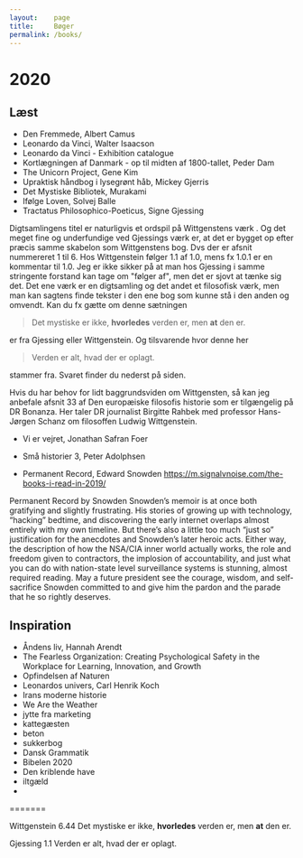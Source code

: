 ```yaml
---
layout:    page
title:     Bøger
permalink: /books/
---
```


# 2020

## Læst

* Den Fremmede, Albert Camus
* Leonardo da Vinci, Walter Isaacson
* Leonardo da Vinci - Exhibition catalogue
* Kortlægningen af Danmark - op til midten af 1800-tallet, Peder Dam
* The Unicorn Project, Gene Kim
* Upraktisk håndbog i lysegrønt håb, Mickey Gjerris
* Det Mystiske Bibliotek, Murakami
* Ifølge Loven, Solvej Balle
* Tractatus Philosophico-Poeticus, Signe Gjessing

Digtsamlingens titel er naturligvis et ordspil på Wittgenstens værk . Og det meget fine og underfundige ved Gjessings værk er, at det er bygget op efter præcis samme skabelon som Wittgenstens bog. Dvs der er  afsnit nummereret 1 til 6. Hos Wittgenstein følger 1.1 af 1.0, mens fx 1.0.1 er en kommentar til 1.0. Jeg er ikke sikker på at man hos Gjessing i samme stringente forstand kan tage om "følger af", men det er sjovt at tænke sig det. Det ene værk er en digtsamling og det andet et filosofisk værk, men man kan sagtens finde tekster i den ene bog som kunne stå i den anden og omvendt. Kan du fx gætte om denne sætningen 

> Det mystiske er ikke, __hvorledes__ verden er, men __at__ den er.

er fra Gjessing eller Wittgenstein. Og tilsvarende hvor denne her 

> Verden er alt, hvad der er oplagt.

stammer fra. Svaret finder du nederst på siden.

Hvis du har behov for lidt baggrundsviden om Wittgensten, så kan jeg anbefale afsnit 33 af Den europæiske filosofis historie som er tilgængelig på DR Bonanza. Her taler DR journalist Birgitte Rahbek med professor Hans-Jørgen Schanz om filosoffen Ludwig Wittgenstein.



* Vi er vejret, Jonathan Safran Foer
* Små historier 3, Peter Adolphsen


* Permanent Record, Edward Snowden
https://m.signalvnoise.com/the-books-i-read-in-2019/

 

Permanent Record by Snowden
Snowden’s memoir is at once both gratifying and slightly frustrating. His stories of growing up with technology, “hacking” bedtime, and discovering the early internet overlaps almost entirely with my own timeline. But there’s also a little too much “just so” justification for the anecdotes and Snowden’s later heroic acts. Either way, the description of how the NSA/CIA inner world actually works, the role and freedom given to contractors, the implosion of accountability, and just what you can do with nation-state level surveillance systems is stunning, almost required reading. May a future president see the courage, wisdom, and self-sacrifice Snowden committed to and give him the pardon and the parade that he so rightly deserves.

 
## Inspiration

* Åndens liv, Hannah Arendt
* The Fearless Organization: Creating Psychological Safety in the Workplace for Learning, Innovation, and Growth
* Opfindelsen af Naturen
* Leonardos univers, Carl Henrik Koch
* Irans moderne historie
* We Are the Weather
* jytte fra marketing
* kattegæsten
* beton
* sukkerbog
* Dansk Grammatik
* Bibelen 2020
* Den kriblende have
* iltgæld
* 
=======


Wittgenstein
6.44 Det mystiske er ikke, __hvorledes__ verden er, men __at__ den er.

Gjessing
1.1 Verden er alt, hvad der er oplagt.
